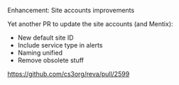 Enhancement: Site accounts improvements

Yet another PR to update the site accounts (and Mentix):
  - New default site ID
  - Include service type in alerts
  - Naming unified
  - Remove obsolete stuff

https://github.com/cs3org/reva/pull/2599
